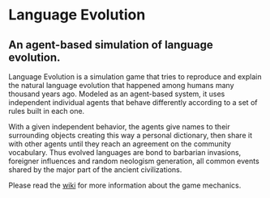 # Language Evolution

## An agent-based simulation of language evolution.

Language Evolution is a simulation game that tries to reproduce and explain the natural language evolution 
that happened among humans many thousand years ago. Modeled as an agent-based system, it uses independent
individual agents that behave differently according to a set of rules built in each one.

With a given independent behavior, the agents give names to their surrounding objects creating this way a
personal dictionary, then share it with other agents until they reach an agreement on the community vocabulary.
Thus evolved languages are bond to barbarian invasions, foreigner influences and random neologism generation,
all common events shared by the major part of the ancient civilizations.

Please read the [wiki](https://github.com/landart/LanguageEvolution/wiki) for more information about the game mechanics.